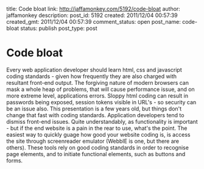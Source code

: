 title: Code bloat
link: http://jaffamonkey.com/5192/code-bloat
author: jaffamonkey
description: 
post_id: 5192
created: 2011/12/04 00:57:39
created_gmt: 2011/12/04 00:57:39
comment_status: open
post_name: code-bloat
status: publish
post_type: post

# Code bloat

Every web application developer should learn html, css and javascript coding standards - given how frequently they are also charged with resultant front-end output. The forgiving nature of modern browsers can mask a whole heap of problems, that will cause performance issue, and on more extreme level, applications errors. Sloppy html coding can result in passwords being exposed, session tokens visible in URL's - so security can be an issue also.  This presentation is a few years old, but things don't change that fast with coding standards. Application developers tend to dismiss front-end issues. Quite understandably, as functionality is important - but if the end website is a pain in the rear to use, what's the point. The easiest way to quickly guage how good your website coding is, is access the site through screenreader emulator (WebbIE is one, but there are others). These tools rely on good coding standards in order to recognise page elements, and to initiate functional elements, such as buttons and forms.